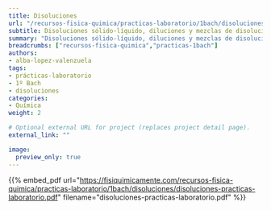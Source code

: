 ```yaml
---
title: Disoluciones
url: "/recursos-fisica-quimica/practicas-laboratorio/1bach/disoluciones"
subtitle: Disoluciones sólido-líquido, diluciones y mezclas de disoluciones
summary: "Disoluciones sólido-líquido, diluciones y mezclas de disoluciones."
breadcrumbs: ["recursos-fisica-quimica","practicas-1bach"]
authors:
- alba-lopez-valenzuela
tags:
- prácticas-laboratorio
- 1º Bach
- disoluciones
categories:
- Química
weight: 2

# Optional external URL for project (replaces project detail page).
external_link: ""

image:
  preview_only: true
---
```


{{% embed_pdf url="https://fisiquimicamente.com/recursos-fisica-quimica/practicas-laboratorio/1bach/disoluciones/disoluciones-practicas-laboratorio.pdf" filename="disoluciones-practicas-laboratorio.pdf" %}}